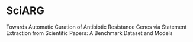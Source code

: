 # SciARG
Towards Automatic Curation of Antibiotic Resistance Genes via Statement Extraction from Scientific Papers: A Benchmark Dataset and Models
